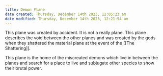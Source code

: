 ```yaml
---
title: Demon Plane
date created: Thursday, December 14th 2023, 12:05:23 am
date modified: Thursday, December 14th 2023, 12:21:54 am
---
```


This plane was created by accident. It is not a really plane. This plane describes the void between the other planes and was created by the gods when they shattered the material plane at the event of the [[The Shattering]]. 

This plane is the home of the miscreated demons which live in between the planes and search for a place to live and subjugate other species to show their brutal power. 
